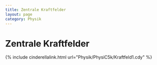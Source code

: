 ```yaml
---
title: Zentrale Kraftfelder
layout: page
category: Physik
---
```


# Zentrale Kraftfelder

{% include cinderellalink.html url="Physik/PhysiC5k/Kraftfeld1.cdy" %}
